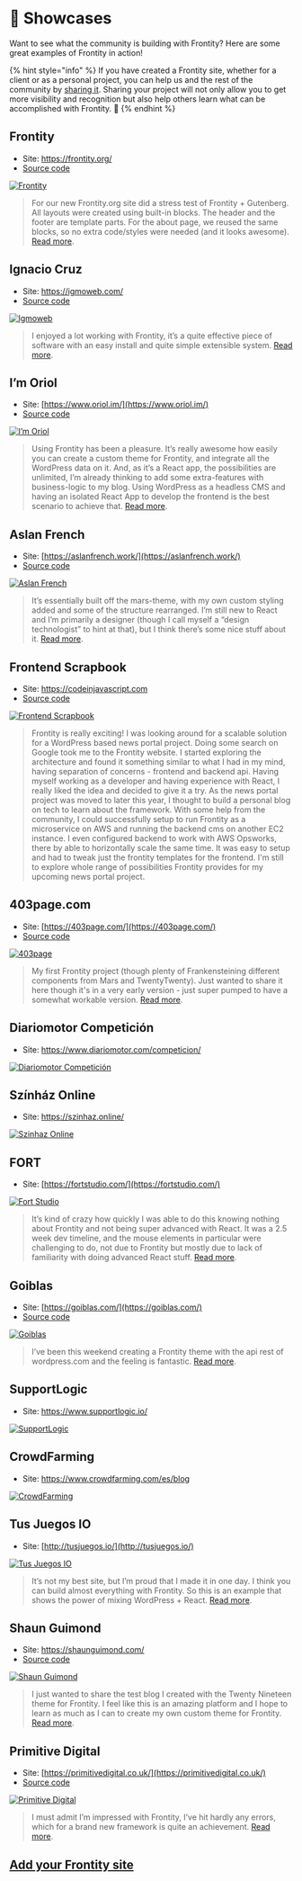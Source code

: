 # 🎤 Showcases

Want to see what the community is building with Frontity? Here are some great examples of Frontity in action!

{% hint style="info" %}
If you have created a Frontity site, whether for a client or as a personal project, you can help us and the rest of the community by [sharing it](https://forms.gle/xThoNSyh6M6rgeM97). Sharing your project will not only allow you to get more visibility and recognition but also help others learn what can be accomplished with Frontity. 🙂
{% endhint %}

## Frontity

* Site: https://frontity.org/
* [Source code](https://github.com/frontity/frontity.org)

[![Frontity](.gitbook/assets/showcases/showcase-frontity.png)](https://frontity.org/)

> For our new Frontity.org site did a stress test of Frontity + Gutenberg. All layouts were created using built-in blocks. The header and the footer are template parts. For the about page, we reused the same blocks, so no extra code/styles were needed (and it looks awesome). [Read more](https://twitter.com/luisherranz/status/1258757519654227968?s=20).


## Ignacio Cruz

* Site: https://igmoweb.com/
* [Source code](https://github.com/igmoweb/igmoweb.com)

[![Igmoweb](.gitbook/assets/showcases/showcase-igmoweb.png)](https://igmoweb.com/)

> I enjoyed a lot working with Frontity, it’s a quite effective piece of software with an easy install and quite simple extensible system. [Read more](https://community.frontity.org/t/my-personal-blog-site/1962).

## I’m Oriol

* Site: [https://www.oriol.im/](https://www.oriol.im/)
* [Source code](https://github.com/oegea/oriol-im)

[![I&#x2019;m Oriol](.gitbook/assets/showcases/showcase-oriol.png)](https://www.oriol.im/)

> Using Frontity has been a pleasure. It’s really awesome how easily you can create a custom theme for Frontity, and integrate all the WordPress data on it. And, as it’s a React app, the possibilities are unlimited, I’m already thinking to add some extra-features with business-logic to my blog. Using WordPress as a headless CMS and having an isolated React App to develop the frontend is the best scenario to achieve that. [Read more](https://community.frontity.org/t/just-migrated-my-personal-blog-to-frontity/1778).

## Aslan French

* Site: [https://aslanfrench.work/](https://aslanfrench.work/)
* [Source code](https://github.com/jcklpe/desert-jackalope)

[![Aslan French](.gitbook/assets/showcases/showcase-aslanfrench.png)](https://aslanfrench.work/)

> It’s essentially built off the mars-theme, with my own custom styling added and some of the structure rearranged. I’m still new to React and I’m primarily a designer \(though I call myself a “design technologist” to hint at that\), but I think there’s some nice stuff about it. [Read more](https://community.frontity.org/t/frontity-blog-portfolio-theme-desert-jackalope/1504).

## Frontend Scrapbook

* Site: https://codeinjavascript.com
* [Source code](https://github.com/vimalkodoth/frontity)

[![Frontend Scrapbook](.gitbook/assets/showcases/showcase-frontendscrapbook.png)](https://codeinjavascript.com)

> Frontity is really exciting! I was looking around for a scalable solution for a WordPress based news portal project. Doing some search on Google took me to the Frontity website. I started exploring the architecture and found it something similar to what I had in my mind, having separation of concerns - frontend and backend api. Having myself working as a developer and having experience with React, I really liked the idea and decided to give it a try. As the news portal project was moved to later this year, I thought to build a personal blog on tech to learn about the framework. With some help from the community, I could successfully setup to run Frontity as a microservice on AWS and running the backend cms on another EC2 instance. I even configured backend to work with AWS Opsworks, there by able to horizontally scale the same time. It was easy to setup and had to tweak just the frontity templates for the frontend. I'm still to explore whole range of possibilities Frontity provides for my upcoming news portal project.

## 403page.com

* Site: [https://403page.com/](https://403page.com/)
* [Source code](https://github.com/403pagelabs/403page_live/tree/master/packages/fourothree)

[![403page](.gitbook/assets/showcases/showcase-403page.png)](https://403page.com/)

> My first Frontity project \(though plenty of Frankensteining different components from Mars and TwentyTwenty\). Just wanted to share it here though it's in a very early version - just super pumped to have a somewhat workable version. [Read more](https://community.frontity.org/t/first-frontity-jobby/1102).

## Diariomotor Competición

* Site: https://www.diariomotor.com/competicion/

[![Diariomotor Competición](.gitbook/assets/showcases/showcase-diariomotorcompeticion.png)](https://www.diariomotor.com/competicion/)

## Színház Online

* Site: https://szinhaz.online/

[![Szinhaz Online](.gitbook/assets/showcases/showcase-szinhazonline.png)](https://szinhaz.online/)

## FORT

* Site: [https://fortstudio.com/](https://fortstudio.com/)

[![Fort Studio](.gitbook/assets/showcases/showcase-fortstudio.png)](https://fortstudio.com/)

> It’s kind of crazy how quickly I was able to do this knowing nothing about Frontity and not being super advanced with React. It was a 2.5 week dev timeline, and the mouse elements in particular were challenging to do, not due to Frontity but mostly due to lack of familiarity with doing advanced React stuff. [Read more](https://community.frontity.org/t/i-redid-my-companys-website-in-frontity-here-it-is/1037).

## Goiblas

* Site: [https://goiblas.com/](https://goiblas.com/)
* [Source code](https://github.com/goiblas/personal-blog)

[![Goiblas](.gitbook/assets/showcases/showcase-goiblas.png)](https://goiblas.com/)

> I’ve been this weekend creating a Frontity theme with the api rest of wordpress.com and the feeling is fantastic. [Read more](https://community.frontity.org/t/personal-blog/360).

## SupportLogic

* Site: https://www.supportlogic.io/

[![SupportLogic](.gitbook/assets/showcases/showcase-supportlogic.png)](https://www.supportlogic.io/)

## CrowdFarming

* Site: https://www.crowdfarming.com/es/blog

[![CrowdFarming](.gitbook/assets/showcases/showcase-crowdfarmingblog.png)](https://www.crowdfarming.com/es/blog)

## Tus Juegos IO

* Site: [http://tusjuegos.io/](http://tusjuegos.io/)

[![Tus Juegos IO](.gitbook/assets/showcases/showcase-tusjuegosio.png)](http://tusjuegos.io/)

> It’s not my best site, but I’m proud that I made it in one day. I think you can build almost everything with Frontity. So this is an example that shows the power of mixing WordPress + React. [Read more](https://community.frontity.org/t/frontity-is-more-than-just-blogs/1165).

## Shaun Guimond

* Site: https://shaunguimond.com/
* [Source code](https://github.com/Tikio88/Shaun-Guimond)

[![Shaun Guimond](.gitbook/assets/showcases/showcase-shaunguimond.png)](https://shaunguimond.com/)

> I just wanted to share the test blog I created with the Twenty Nineteen theme for Frontity. I feel like this is an amazing platform and I hope to learn as much as I can to create my own custom theme for Frontity. [Read more](https://community.frontity.org/t/new-coder-learning-twenty-nineteen-theme/484).

## Primitive Digital

* Site: [https://primitivedigital.co.uk/](https://primitivedigital.co.uk/)
* [Source code](https://github.com/primitiveshaun/primitiveone)

[![Primitive Digital](.gitbook/assets/showcases/showcase-primitivedigital.png)](https://primitivedigital.co.uk/)

> I must admit I’m impressed with Frontity, I’ve hit hardly any errors, which for a brand new framework is quite an achievement. [Read more](https://community.frontity.org/t/some-frontity-based-monkey-business/655).

## [Add your Frontity site](https://forms.gle/xThoNSyh6M6rgeM97)
